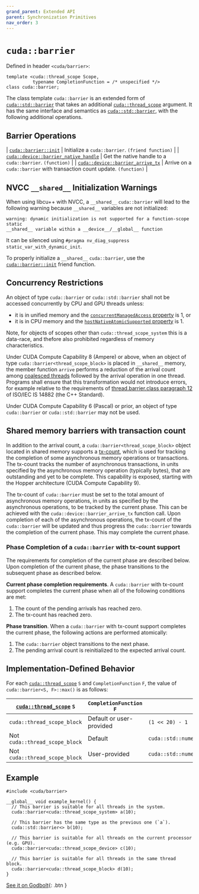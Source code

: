 ```yaml
---
grand_parent: Extended API
parent: Synchronization Primitives
nav_order: 3
---
```


# `cuda::barrier`

Defined in header `<cuda/barrier>`:

```cuda
template <cuda::thread_scope Scope,
          typename CompletionFunction = /* unspecified */>
class cuda::barrier;
```

The class template `cuda::barrier` is an extended form of [`cuda::std::barrier`]
  that takes an additional [`cuda::thread_scope`] argument.
It has the same interface and semantics as [`cuda::std::barrier`], with the
  following additional operations.

## Barrier Operations

| [`cuda::barrier::init`]                 | Initialize a `cuda::barrier`. `(friend function)`                       |
| [`cuda::device::barrier_native_handle`] | Get the native handle to a `cuda::barrier`. `(function)`                |
| [`cuda::device::barrier_arrive_tx`]     | Arrive on a `cuda::barrier` with transaction count update. `(function)` |

## NVCC `__shared__` Initialization Warnings

When using libcu++ with NVCC, a `__shared__` `cuda::barrier` will lead to the
  following warning because `__shared__` variables are not initialized:

```
warning: dynamic initialization is not supported for a function-scope static
__shared__ variable within a __device__/__global__ function
```

It can be silenced using `#pragma nv_diag_suppress static_var_with_dynamic_init`.

To properly initialize a `__shared__` `cuda::barrier`, use the
  [`cuda::barrier::init`] friend function.

## Concurrency Restrictions

An object of type `cuda::barrier` or `cuda::std::barrier` shall not be accessed
  concurrently by CPU and GPU threads unless:
- it is in unified memory and the [`concurrentManagedAccess` property] is 1, or
- it is in CPU memory and the [`hostNativeAtomicSupported` property] is 1.

Note, for objects of scopes other than `cuda::thread_scope_system` this is a
  data-race, and thefore also prohibited regardless of memory characteristics.

Under CUDA Compute Capability 8 (Ampere) or above, when an object of type
  `cuda::barrier<thread_scope_block>` is placed in `__shared__` memory, the
  member function `arrive` performs a reduction of the arrival count among
  [coalesced threads] followed by the arrival operation in one thread.
Programs shall ensure that this transformation would not introduce errors, for
  example relative to the requirements of [thread.barrier.class paragraph 12]
  of ISO/IEC IS 14882 (the C++ Standard).

Under CUDA Compute Capability 6 (Pascal) or prior, an object of type
  `cuda::barrier` or `cuda::std::barrier` may not be used.

## Shared memory barriers with transaction count

In addition to the arrival count, a `cuda::barrier<thread_scope_block>` object
located in shared memory supports a
[tx-count](https://docs.nvidia.com/cuda/parallel-thread-execution/index.html#tracking-asynchronous-operations-by-the-mbarrier-object),
which is used for tracking the completion of some asynchronous memory operations or
transactions.
The tx-count tracks the number of asynchronous transactions, in
units specified by the asynchronous memory operation (typically bytes), that are
outstanding and yet to be complete.
This capability is exposed, starting with the Hopper architecture (CUDA Compute
Capability 9).

The tx-count of `cuda::barrier` must be set to the total amount of asynchronous
memory operations, in units as specified by the asynchronous operations, to be
tracked by the current phase. This can be achieved with the
`cuda::device::barrier_arrive_tx` function call. Upon completion of each of the
asynchronous operations, the tx-count of the `cuda::barrier` will be updated and
thus progress the `cuda::barrier` towards the completion of the current phase.
This may complete the current phase.

### Phase Completion of a `cuda::barrier` with tx-count support

The requirements for completion of the current phase are described below. Upon
completion of the current phase, the phase transitions to the subsequent phase
as described below.

**Current phase completion requirements**. A `cuda::barrier` with tx-count
support completes the current phase when all of the following conditions are
met:

1. The count of the pending arrivals has reached zero.
2. The tx-count has reached zero.

**Phase transition**. When a `cuda::barrier` with tx-count support completes the
current phase, the following actions are performed atomically:

1. The `cuda::barrier` object transitions to the next phase.
2. The pending arrival count is reinitialized to the expected arrival count.

## Implementation-Defined Behavior

For each [`cuda::thread_scope`] `S` and `CompletionFunction` `F`, the value of
  `cuda::barrier<S, F>::max()` is as follows:

| [`cuda::thread_scope`] `S`     | `CompletionFunction` `F` | `barrier<S, F>::max()`                                   |
|--------------------------------|--------------------------|----------------------------------------------------------|
| `cuda::thread_scope_block`     | Default or user-provided | `(1 << 20) - 1`                                          |
| Not `cuda::thread_scope_block` | Default                  | `cuda::std::numeric_limits<cuda::std::int32_t>::max()`   |
| Not `cuda::thread_scope_block` | User-provided            | `cuda::std::numeric_limits<cuda::std::ptrdiff_t>::max()` |

## Example

```cuda
#include <cuda/barrier>

__global__ void example_kernel() {
  // This barrier is suitable for all threads in the system.
  cuda::barrier<cuda::thread_scope_system> a(10);

  // This barrier has the same type as the previous one (`a`).
  cuda::std::barrier<> b(10);

  // This barrier is suitable for all threads on the current processor (e.g. GPU).
  cuda::barrier<cuda::thread_scope_device> c(10);

  // This barrier is suitable for all threads in the same thread block.
  cuda::barrier<cuda::thread_scope_block> d(10);
}
```

[See it on Godbolt](https://godbolt.org/z/ehdrY8Kae){: .btn }


[`cuda::thread_scope`]: ../memory_model.md

[`cuda::barrier::init`]: ./barrier/init.md
[`cuda::device::barrier_native_handle`]: ./barrier/barrier_native_handle.md
[`cuda::device::barrier_arrive_tx`]: ./barrier/barrier_arrive_tx.md

[`cuda::std::barrier`]: https://en.cppreference.com/w/cpp/thread/barrier

[thread.barrier.class paragraph 12]: https://eel.is/c++draft/thread.barrier.class#12

[coalesced threads]: https://docs.nvidia.com/cuda/cuda-c-programming-guide/index.html#coalesced-group-cg

[`concurrentManagedAccess` property]: https://docs.nvidia.com/cuda/cuda-runtime-api/structcudaDeviceProp.html#structcudaDeviceProp_116f9619ccc85e93bc456b8c69c80e78b
[`hostNativeAtomicSupported` property]: https://docs.nvidia.com/cuda/cuda-runtime-api/structcudaDeviceProp.html#structcudaDeviceProp_1ef82fd7d1d0413c7d6f33287e5b6306f
